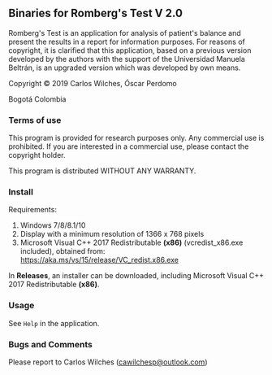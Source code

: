 ## Binaries for Romberg's Test V 2.0

Romberg's Test is an application for analysis of patient's balance and present the results in a report for information purposes. For reasons of copyright, it is clarified that this application, based on a previous version developed by the authors with the support of the Universidad Manuela Beltrán, is an upgraded version which was developed by own means.

Copyright ©️ 2019 Carlos Wilches, Óscar Perdomo
 
Bogotá Colombia

### Terms of use

This program is provided for research purposes only. Any commercial use is prohibited. If you are interested in a commercial use, please  contact the copyright holder. 
 
This program is distributed WITHOUT ANY WARRANTY.

### Install

Requirements:
1. Windows 7/8/8.1/10
2. Display with a minimum resolution of 1366 x 768 pixels
3. Microsoft Visual C++ 2017 Redistributable **(x86)** (vcredist_x86.exe included), obtained from: https://aka.ms/vs/15/release/VC_redist.x86.exe

In **Releases**, an installer can be downloaded, including Microsoft Visual C++ 2017 Redistributable **(x86)**.

### Usage

See `Help` in the application.

### Bugs and Comments

Please report to Carlos Wilches (cawilchesp@outlook.com)
